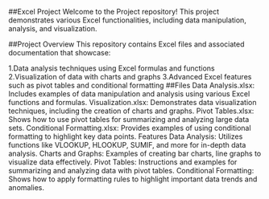 ##Excel Project
Welcome to the Project repository! This project demonstrates various Excel functionalities, including data manipulation, analysis, and visualization.

##Project Overview
This repository contains Excel files and associated documentation that showcase:

1.Data analysis techniques using Excel formulas and functions
2.Visualization of data with charts and graphs
3.Advanced Excel features such as pivot tables and conditional formatting
##Files
 Data Analysis.xlsx: Includes examples of data manipulation and analysis using various Excel functions and formulas.
 Visualization.xlsx: Demonstrates data visualization techniques, including the creation of charts and graphs.
 Pivot Tables.xlsx: Shows how to use pivot tables for summarizing and analyzing large data sets.
 Conditional Formatting.xlsx: Provides examples of using conditional formatting to highlight key data points.
Features
Data Analysis: Utilizes functions like VLOOKUP, HLOOKUP, SUMIF, and more for in-depth data analysis.
Charts and Graphs: Examples of creating bar charts, line graphs to visualize data effectively.
Pivot Tables: Instructions and examples for summarizing and analyzing data with pivot tables.
Conditional Formatting: Shows how to apply formatting rules to highlight important data trends and anomalies.
